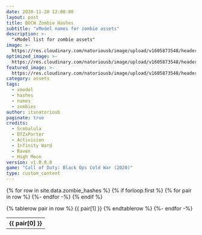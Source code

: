 ```yaml
---
date: 2020-11-20 12:00:00
layout: post
title: BOCW Zombie Hashes
subtitle: "xModel names for zombie assets"
description: >-
  "xModel list for zombie assets"
image: >-
  https://res.cloudinary.com/natoriousb/image/upload/v1605873548/headers/Zombies_Screenshot_03_llvhdc.jpg
optimized_image: >- 
  https://res.cloudinary.com/natoriousb/image/upload/v1605873548/headers/Zombies_Screenshot_03_llvhdc.jpg
featured_image: >-
  https://res.cloudinary.com/natoriousb/image/upload/v1605873548/headers/Zombies_Screenshot_03_llvhdc.jpg
category: assets
tags:
  - xmodel
  - hashes
  - names
  - zombies
author: itsnatorioub
paginate: true
credits:
  - Scobalula
  - DTZxPorter
  - Activision
  - Infinity Ward
  - Raven
  - High Moon
version: v1.0.0.0
game: "Call of Duty: Black Ops Cold War (2020)"
type: custom_content
---
```


<div class="datatable-begin"></div>
<table class="zmb-table row-border stripe">
  {% for row in site.data.zombie_hashes %}
    {% if forloop.first %}
    <tr>
      {% for pair in row %}
        <th>{{ pair[0] }}</th>
      {%- endfor -%}
    </tr>
    {% endif %}

   {% tablerow pair in row %}
   {{ pair[1] }}
   {% endtablerow %}
  {%- endfor -%}
</table>
<div class="datatable-end"></div>
